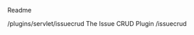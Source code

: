 Readme

<!-- Web panel to display content on the right context of an issue view -->
<web-panel key="AI-ROM-plugin" location="atl.jira.view.issue.right.context" weight="10">
    <!-- Context provider class for the web panel -->
    <context-provider class="com.example.plugins.PopupContextProvider"/>
    <!-- Velocity template resource for the web panel -->
    <resource type="velocity" name="view" location="templates/popup.vm"/>
</web-panel>

<!-- Web section for User License Helper in the admin applications section -->
<web-section name="User License Helper" key="ai-ram-config-websection-key" location="admin_applications_section" weight="1000">
    <label key="URL-CONFIGURATION"/>
</web-section>

<!-- Web item for Configuration under User License Helper -->
<web-item name="Configuration" key="configuration" section="admin_applications_section/ai-ram-config-websection-key" weight="1000">
    <label key="Configure-RQM-URL"/>
    <!-- Link to the configuration servlet -->
    <link linkId="configuration-Link">/plugins/servlet/issuecrud</link>
</web-item>

<!-- Internationalization resource bundle -->
<resource type="i18n" name="i18n" location="AI_Plugin_Key"/>

<!-- Servlet for Issue CRUD operations -->
<servlet name="Issue CRUD" i18n-name-key="issue-crud.name" key="issue-crud" class="com.example.plugins.tutorial.servlet.IssueCRUD">
    <description key="issue-crud.description">The Issue CRUD Plugin</description>
    <url-pattern>/issuecrud</url-pattern>
    <!-- Parameters for the servlet -->
    <param name="templateRenderer" value="templateRenderer"/>
    <param name="pluginSettingsFactory" value="pluginSettingsFactory"/>
</servlet>

<!-- Component imports for template renderer and plugin settings factory -->
<component-import key="pluginSettingsFactory" interface="com.atlassian.sal.api.pluginsettings.PluginSettingsFactory"/>
<component-import key="templateRenderer" interface="com.atlassian.templaterenderer.TemplateRenderer"/> 